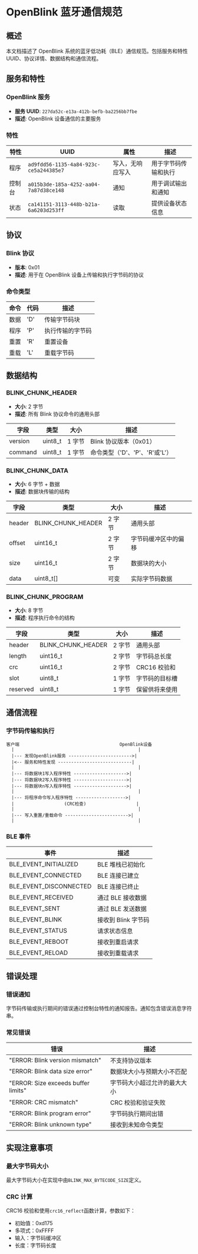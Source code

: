# OpenBlink 蓝牙通信规范

## 概述

本文档描述了 OpenBlink 系统的蓝牙低功耗（BLE）通信规范。包括服务和特性 UUID、协议详情、数据结构和通信流程。

## 服务和特性

### OpenBlink 服务

- **服务 UUID**: `227da52c-e13a-412b-befb-ba2256bb7fbe`
- **描述**: OpenBlink 设备通信的主要服务

### 特性

| 特性   | UUID                                   | 属性             | 描述                 |
| ------ | -------------------------------------- | ---------------- | -------------------- |
| 程序   | `ad9fdd56-1135-4a84-923c-ce5a244385e7` | 写入，无响应写入 | 用于字节码传输和执行 |
| 控制台 | `a015b3de-185a-4252-aa04-7a87d38ce148` | 通知             | 用于调试输出和通知   |
| 状态   | `ca141151-3113-448b-b21a-6a6203d253ff` | 读取             | 提供设备状态信息     |

## 协议

### Blink 协议

- **版本**: 0x01
- **描述**: 用于在 OpenBlink 设备上传输和执行字节码的协议

### 命令类型

| 命令 | 代码 | 描述             |
| ---- | ---- | ---------------- |
| 数据 | 'D'  | 传输字节码块     |
| 程序 | 'P'  | 执行传输的字节码 |
| 重置 | 'R'  | 重置设备         |
| 重载 | 'L'  | 重载字节码       |

## 数据结构

### BLINK_CHUNK_HEADER

- **大小**: 2 字节
- **描述**: 所有 Blink 协议命令的通用头部

| 字段    | 类型    | 大小   | 描述                           |
| ------- | ------- | ------ | ------------------------------ |
| version | uint8_t | 1 字节 | Blink 协议版本（0x01）         |
| command | uint8_t | 1 字节 | 命令类型（'D'、'P'、'R'或'L'） |

### BLINK_CHUNK_DATA

- **大小**: 6 字节 + 数据
- **描述**: 数据块传输的结构

| 字段   | 类型               | 大小   | 描述                 |
| ------ | ------------------ | ------ | -------------------- |
| header | BLINK_CHUNK_HEADER | 2 字节 | 通用头部             |
| offset | uint16_t           | 2 字节 | 字节码缓冲区中的偏移 |
| size   | uint16_t           | 2 字节 | 数据块的大小         |
| data   | uint8_t[]          | 可变   | 实际字节码数据       |

### BLINK_CHUNK_PROGRAM

- **大小**: 8 字节
- **描述**: 程序执行命令的结构

| 字段     | 类型               | 大小   | 描述           |
| -------- | ------------------ | ------ | -------------- |
| header   | BLINK_CHUNK_HEADER | 2 字节 | 通用头部       |
| length   | uint16_t           | 2 字节 | 字节码总长度   |
| crc      | uint16_t           | 2 字节 | CRC16 校验和   |
| slot     | uint8_t            | 1 字节 | 字节码的目标槽 |
| reserved | uint8_t            | 1 字节 | 保留供将来使用 |

## 通信流程

### 字节码传输和执行

```
客户端                                      OpenBlink设备
  |                                               |
  |--- 发现OpenBlink服务 ------------------------>|
  |<-- 服务和特性发现 ----------------------------|
  |                                               |
  |--- 将数据块1写入程序特性 -------------------->|
  |--- 将数据块2写入程序特性 -------------------->|
  |--- 将数据块n写入程序特性 -------------------->|
  |                                               |
  |--- 将程序命令写入程序特性 ------------------->|
  |                   (CRC检查)                   |
  |                                               |
  |--- 写入重置/重载命令 ------------------------>|
  |                                               |
```

### BLE 事件

| 事件                   | 描述                |
| ---------------------- | ------------------- |
| BLE_EVENT_INITIALIZED  | BLE 堆栈已初始化    |
| BLE_EVENT_CONNECTED    | BLE 连接已建立      |
| BLE_EVENT_DISCONNECTED | BLE 连接已终止      |
| BLE_EVENT_RECEIVED     | 通过 BLE 接收数据   |
| BLE_EVENT_SENT         | 通过 BLE 发送数据   |
| BLE_EVENT_BLINK        | 接收到 Blink 字节码 |
| BLE_EVENT_STATUS       | 请求状态信息        |
| BLE_EVENT_REBOOT       | 接收到重启请求      |
| BLE_EVENT_RELOAD       | 接收到重载请求      |

## 错误处理

### 错误通知

字节码传输或执行期间的错误通过控制台特性的通知报告。通知包含错误消息字符串。

### 常见错误

| 错误                                | 描述                         |
| ----------------------------------- | ---------------------------- |
| "ERROR: Blink version mismatch"     | 不支持协议版本               |
| "ERROR: Blink data size error"      | 数据块大小与预期大小不匹配   |
| "ERROR: Size exceeds buffer limits" | 字节码大小超过允许的最大大小 |
| "ERROR: CRC mismatch"               | CRC 校验和验证失败           |
| "ERROR: Blink program error"        | 字节码执行期间出错           |
| "ERROR: Blink unknown type"         | 接收到未知命令类型           |

## 实现注意事项

### 最大字节码大小

最大字节码大小在实现中由`BLINK_MAX_BYTECODE_SIZE`定义。

### CRC 计算

CRC16 校验和使用`crc16_reflect`函数计算，参数如下：

- 初始值：0xd175
- 多项式：0xFFFF
- 输入：字节码缓冲区
- 长度：字节码长度
